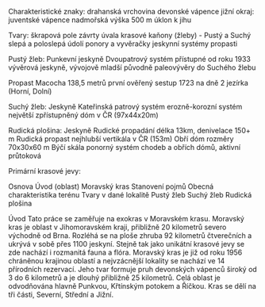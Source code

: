 Charakteristické znaky:
  drahanská vrchovina
  devonské vápence
  jižní okraj: juventské vápence
  nadmořská výška 500 m
  úklon k jihu

Tvary:
  škrapová pole
  závrty
  úvala
  krasové kaňony (žleby) - Pustý a Suchý
  slepá a poloslepá údolí
  ponory a vyvěračky
  jeskynní systémy
  propasti

Pustý žleb:
  Punkevní jeskyně
    Dvoupatrový systém
    přístupné od roku 1933
    vývěrová jeskyně, vývojově mladší
    původně paleovývěry do Suchého žlebu

  Propast Macocha
    138,5 metrů
    první ověřený sestup 1723
    na dně 2 jezírka (Horní, Dolní)

Suchý žleb:
  Jeskyně Kateřinská
    patrový systém
    erozně-korozní systém
    největší zpřístupněný dóm v ČR (97x44x20m)

Rudická plošina:
  Jeskyně Rudické propadání
    délka 13km, denivelace 150+ m
  Rudická propast
    nejhlubší vertikála v ČR (153m)
  Obří dóm
    rozměry 70x30x60 m
  Býčí skála
    ponorný systém chodeb a obřích dómů, aktivní průtoková

Primární krasové jevy:

Osnova
Úvod (oblast)
Moravský kras
Stanovení pojmů
Obecná charakteristika terénu
Tvary v dané lokalitě
Pustý žleb
Suchý žleb
Rudická plošina

Úvod
Tato práce se zaměřuje na exokras v Moravském krasu. Moravský kras je oblast v Jihomoravském kraji, přibližně 20 kilometrů severo východně od Brna. Rozléhá se na ploše zhruba 92 kilometrů čtverečních a ukrývá v sobě přes 1100 jeskyní. Stejně tak jako unikátní krasové jevy se zde nachází i rozmanitá fauna a flóra. Moravský kras je již od roku 1956 chráněnou krajinou oblastí a nejvzácnější lokality se nachází ve 14 přírodních rezervací. Jeho tvar formuje pruh devonských vápenců široký od 3 do 6 kilometrů a je dlouhý přibližně 25 kilometrů. Celá oblast je odvodňována hlavně Punkvou, Křtínským potokem a Říčkou. Kras se dělí na tři části, Severní, Střední a Jižní.   
